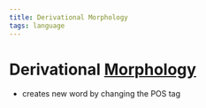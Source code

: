 ```yaml
---
title: Derivational Morphology
tags: language
---
```


# Derivational [Morphology](Morphology.md)
- creates new word by changing the POS tag






















































































